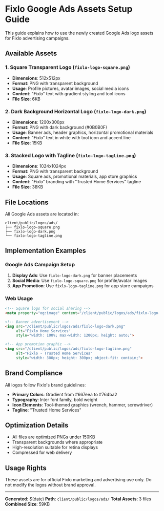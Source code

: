 # Fixlo Google Ads Assets Setup Guide

This guide explains how to use the newly created Google Ads logo assets for Fixlo advertising campaigns.

## Available Assets

### 1. Square Transparent Logo (`fixlo-logo-square.png`)
- **Dimensions**: 512x512px
- **Format**: PNG with transparent background
- **Usage**: Profile pictures, avatar images, social media icons
- **Content**: "Fixlo" text with gradient styling and tool icons
- **File Size**: 6KB

### 2. Dark Background Horizontal Logo (`fixlo-logo-dark.png`)
- **Dimensions**: 1200x300px
- **Format**: PNG with dark background (#0B0B0F)
- **Usage**: Banner ads, header graphics, horizontal promotional materials
- **Content**: "Fixlo" text in white with tool icon and accent line
- **File Size**: 15KB

### 3. Stacked Logo with Tagline (`fixlo-logo-tagline.png`)
- **Dimensions**: 1024x1024px
- **Format**: PNG with transparent background
- **Usage**: Square ads, promotional materials, app store graphics
- **Content**: "Fixlo" branding with "Trusted Home Services" tagline
- **File Size**: 38KB

## File Locations

All Google Ads assets are located in:
```
client/public/logos/ads/
├── fixlo-logo-square.png
├── fixlo-logo-dark.png
└── fixlo-logo-tagline.png
```

## Implementation Examples

### Google Ads Campaign Setup
1. **Display Ads**: Use `fixlo-logo-dark.png` for banner placements
2. **Social Media**: Use `fixlo-logo-square.png` for profile/avatar images
3. **App Promotion**: Use `fixlo-logo-tagline.png` for app store campaigns

### Web Usage
```html
<!-- Square logo for social sharing -->
<meta property="og:image" content="/client/public/logos/ads/fixlo-logo-square.png">

<!-- Banner advertisement -->
<img src="/client/public/logos/ads/fixlo-logo-dark.png" 
     alt="Fixlo Home Services" 
     style="width: 100%; max-width: 1200px; height: auto;">

<!-- App promotion graphic -->
<img src="/client/public/logos/ads/fixlo-logo-tagline.png" 
     alt="Fixlo - Trusted Home Services" 
     style="width: 300px; height: 300px; object-fit: contain;">
```

## Brand Compliance

All logos follow Fixlo's brand guidelines:
- **Primary Colors**: Gradient from #667eea to #764ba2
- **Typography**: Inter font family, bold weight
- **Icon Elements**: Tool-themed graphics (wrench, hammer, screwdriver)
- **Tagline**: "Trusted Home Services"

## Optimization Details

- All files are optimized PNGs under 150KB
- Transparent backgrounds where appropriate
- High-resolution suitable for retina displays
- Compressed for web delivery

## Usage Rights

These assets are for official Fixlo marketing and advertising use only. Do not modify the logos without brand approval.

---

**Generated**: $(date)
**Path**: `client/public/logos/ads/`
**Total Assets**: 3 files
**Combined Size**: 59KB